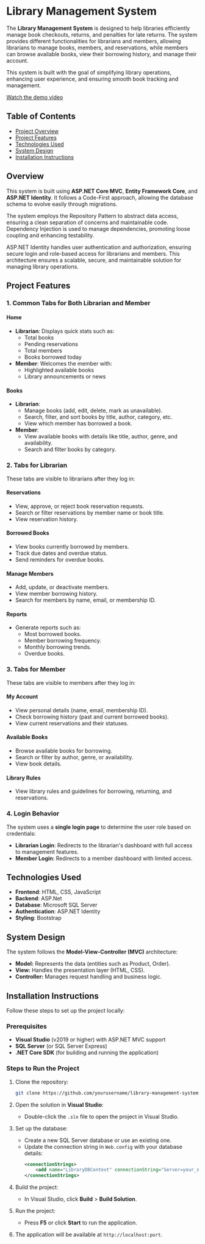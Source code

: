 # Library Management System

The **Library Management System** is designed to help libraries efficiently manage book checkouts, returns, and penalties for late returns. The system provides different functionalities for librarians and members, allowing librarians to manage books, members, and reservations, while members can browse available books, view their borrowing history, and manage their account.

This system is built with the goal of simplifying library operations, enhancing user experience, and ensuring smooth book tracking and management.

[Watch the demo video](https://youtu.be/LIz7pvUHpk8)


## Table of Contents

- [Project Overview](#project-overview)
- [Project Features](#project-features)
- [Technologies Used](#technologies-used)
- [System Design](#system-design)
- [Installation Instructions](#installation-instructions)


## Overview

This system is built using **ASP.NET Core MVC**, **Entity Framework Core**, and **ASP.NET Identity**. It follows a Code-First approach, allowing the database schema to evolve easily through migrations.

The system employs the Repository Pattern to abstract data access, ensuring a clean separation of concerns and maintainable code. Dependency Injection is used to manage dependencies, promoting loose coupling and enhancing testability.

ASP.NET Identity handles user authentication and authorization, ensuring secure login and role-based access for librarians and members. This architecture ensures a scalable, secure, and maintainable solution for managing library operations.


## Project Features

### 1. Common Tabs for Both Librarian and Member

#### **Home**
- **Librarian**: Displays quick stats such as:
  - Total books
  - Pending reservations
  - Total members
  - Books borrowed today
- **Member**: Welcomes the member with:
  - Highlighted available books
  - Library announcements or news

#### **Books**
- **Librarian**: 
  - Manage books (add, edit, delete, mark as unavailable).
  - Search, filter, and sort books by title, author, category, etc.
  - View which member has borrowed a book.
- **Member**:
  - View available books with details like title, author, genre, and availability.
  - Search and filter books by category.

### 2. Tabs for Librarian

These tabs are visible to librarians after they log in:

#### **Reservations**
- View, approve, or reject book reservation requests.
- Search or filter reservations by member name or book title.
- View reservation history.

#### **Borrowed Books**
- View books currently borrowed by members.
- Track due dates and overdue status.
- Send reminders for overdue books.

#### **Manage Members**
- Add, update, or deactivate members.
- View member borrowing history.
- Search for members by name, email, or membership ID.

#### **Reports**
- Generate reports such as:
  - Most borrowed books.
  - Member borrowing frequency.
  - Monthly borrowing trends.
  - Overdue books.

### 3. Tabs for Member

These tabs are visible to members after they log in:

#### **My Account**
- View personal details (name, email, membership ID).
- Check borrowing history (past and current borrowed books).
- View current reservations and their statuses.

#### **Available Books**
- Browse available books for borrowing.
- Search or filter by author, genre, or availability.
- View book details.

#### **Library Rules**
- View library rules and guidelines for borrowing, returning, and reservations.

### 4. Login Behavior

The system uses a **single login page** to determine the user role based on credentials:

- **Librarian Login**: Redirects to the librarian's dashboard with full access to management features.
- **Member Login**: Redirects to a member dashboard with limited access.


## Technologies Used

- **Frontend**: HTML, CSS, JavaScript 
- **Backend**: ASP.Net 
- **Database**: Microsoft SQL Server
- **Authentication**: ASP.NET Identity
- **Styling**: Bootstrap


## System Design
The system follows the **Model-View-Controller (MVC)** architecture:
- **Model:** Represents the data (entities such as Product, Order).
- **View:** Handles the presentation layer (HTML, CSS).
- **Controller:** Manages request handling and business logic.


## Installation Instructions

Follow these steps to set up the project locally:

### Prerequisites

- **Visual Studio** (v2019 or higher) with ASP.NET MVC support
- **SQL Server** (or SQL Server Express)
- **.NET Core SDK** (for building and running the application)

### Steps to Run the Project

1. Clone the repository:
   ```bash
   git clone https://github.com/yourusername/library-management-system.git
   ```

2. Open the solution in **Visual Studio**:
   - Double-click the `.sln` file to open the project in Visual Studio.

3. Set up the database:
   - Create a new SQL Server database or use an existing one.
   - Update the connection string in `Web.config` with your database details:
     ```xml
     <connectionStrings>
         <add name="LibraryDBContext" connectionString="Server=your_server;Database=LibraryDB;Trusted_Connection=True;" providerName="System.Data.SqlClient" />
     </connectionStrings>
     ```

4. Build the project:
   - In Visual Studio, click **Build** > **Build Solution**.

5. Run the project:
   - Press **F5** or click **Start** to run the application.

6. The application will be available at `http://localhost:port`.
